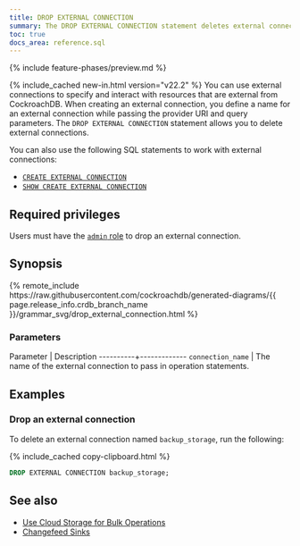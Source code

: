 ```yaml
---
title: DROP EXTERNAL CONNECTION
summary: The DROP EXTERNAL CONNECTION statement deletes external connections. 
toc: true
docs_area: reference.sql
---
```


{% include feature-phases/preview.md %}

{% include_cached new-in.html version="v22.2" %} You can use external connections to specify and interact with resources that are external from CockroachDB. When creating an external connection, you define a name for an external connection while passing the provider URI and query parameters. The `DROP EXTERNAL CONNECTION` statement allows you to delete external connections.

You can also use the following SQL statements to work with external connections:

- [`CREATE EXTERNAL CONNECTION`](create-external-connection.html)
- [`SHOW CREATE EXTERNAL CONNECTION`](show-create-external-connection.html)

## Required privileges

Users must have the [`admin` role](security-reference/authorization.html#admin-role) to drop an external connection.

## Synopsis

<div>
{% remote_include https://raw.githubusercontent.com/cockroachdb/generated-diagrams/{{ page.release_info.crdb_branch_name }}/grammar_svg/drop_external_connection.html %}
</div>

### Parameters

Parameter | Description
----------+-------------
`connection_name` | The name of the external connection to pass in operation statements.

## Examples

### Drop an external connection

To delete an external connection named `backup_storage`, run the following:

{% include_cached copy-clipboard.html %}
~~~sql
DROP EXTERNAL CONNECTION backup_storage;
~~~

## See also

- [Use Cloud Storage for Bulk Operations](use-cloud-storage-for-bulk-operations.html)
- [Changefeed Sinks](changefeed-sinks.html)

